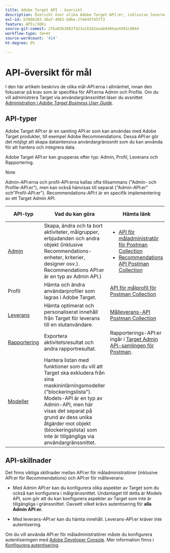 ```yaml
---
title: Adobe Target API - översikt
description: Översikt över olika Adobe Target-API:er, inklusive leverans-API, rapportering-API, admin-API, profil-API, rekommendationer-i och länkar till postmankollektioner.
exl-id: bf886103-36af-4061-b8be-2fe645f45ff3
feature: APIs/SDKs
source-git-commit: 2fba03b3882fd23a16342eaab9406ae4491c9044
workflow-type: tm+mt
source-wordcount: '414'
ht-degree: 0%

---
```


# API-översikt för mål

I den här artikeln beskrivs de olika mål-API:erna i allmänhet, innan den fokuserar på krav som är specifika för API:erna Admin och Profile. Om du vill administrera Target via användargränssnittet läser du avsnittet [Administration i *Adobe Target Business User Guide*](https://experienceleague.adobe.com/docs/target/using/administer/administrating-target.html?lang=en).

## API-typer

Adobe Target API:er är en samling API:er som kan användas med Adobe Target produkter, till exempel Adobe Recommendations. Dessa API:er gör det möjligt att skapa dataintensiva användargränssnitt som du kan använda för att hantera och integrera data.

Adobe Target API:er kan grupperas efter typ: Admin, Profil, Leverans och Rapportering.

>[!NOTE]
>
>Admin-API:erna och profil-API:erna kallas ofta tillsammans (&quot;Admin- och Profile-API:er&quot;), men kan också hänvisas till separat (&quot;Admin-API:er&quot; och&quot;Profil-API:er&quot;). Recommendations-API:t är en specifik implementering av ett Target Admin API.

| API-typ | Vad du kan göra | Hämta länk | Andra praktiska länkar |
| --- | --- | --- |--- |
| [Admin](../administer/admin-api/admin-api-overview-new.md) | Skapa, ändra och ta bort aktiviteter, målgrupper, erbjudanden och andra objekt (inklusive Recommendations-enheter, kriterier, designer osv.). Recommendations API:er är en typ av Admin API.) | <UL><li>[API för måladministratör för Postman Collection](https://developers.adobetarget.com/api/#admin-postman-collection)</li><li>[Recommendations API Postman Collection](https://developer.adobe.com/target/administer/recommendations-api/#section/Postman)</li></UL> | [Använd Recommendations API:er](../before-administer/recs-api/overview.md) |
| Profil | Hämta och ändra användarprofiler som lagras i Adobe Target. | [API för målprofil för Postman Collection](https://developers.adobetarget.com/api/#profiles) |  |
| [Leverans](../implement/delivery-api/overview.md) | Hämta optimerat och personaliserat innehåll från Target för leverans till en slutanvändare. | [Målleverans-API Postman Collection](/help/dev/before-implement/delivery-api-overview/getting-started.md#postman) |  |
| [Rapportering](../administer/admin-api/admin-api-overview-new.md) | Exportera aktivitetsresultat och andra rapportresultat. | Rapporterings-API:er ingår i [Target Admin API-samlingen för Postman](https://developers.adobetarget.com/api/#admin-postman-collection). |  |
| [Modeller](../administer/models-api/models-api-overview.md) | Hantera listan med funktioner som du vill att Target ska exkludera från sina maskininlärningsmodeller (&quot;blockeringslista&quot;). Models-API är en typ av Admin-API, men här visas det separat på grund av dess unika åtgärder mot objekt (blockeringslista) som inte är tillgängliga via användargränssnittet. |  |  |

## API-skillnader

Det finns viktiga skillnader mellan API:er för måladministratörer (inklusive API:er för Recommendations) och API:er för målleverans:

* Med Admin API:er kan du konfigurera olika aspekter av Target som du också kan konfigurera i målgränssnittet. Undantaget till detta är Models API, som gör att du kan konfigurera aspekter av Target som inte är tillgängliga i gränssnittet. Oavsett vilket krävs autentisering för **alla Admin API:er.**

* Med leverans-API:er kan du hämta innehåll. Leverans-API:er kräver inte autentisering.

Om du vill använda API:er för måladministratörer måste du konfigurera autentiseringen med [Adobe Developer Console](https://developer.adobe.com/console/home). Mer information finns i [Konfigurera autentisering](../before-administer/configure-authentication.md).
